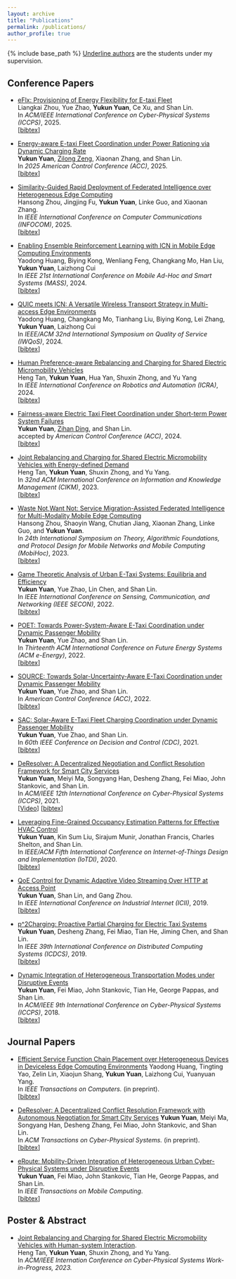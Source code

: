 ```yaml
---
layout: archive
title: "Publications"
permalink: /publications/
author_profile: true
---
```


{% include base_path %}
<u>Underline authors</u> are the students under my supervision.

## Conference Papers

* [eFlx: Provisioning of Energy Flexibility for E-taxi Fleet]()    
   Liangkai Zhou, Yue Zhao, **Yukun Yuan**, Ce Xu, and Shan Lin.      
   In <i>ACM/IEEE International Conference on Cyber-Physical Systems (ICCPS)</i>, 2025.                           
    [<a href="javascript:void(0)" onclick="(function(target, id) { if ($('#' + id).css('display') == 'block') { $('#' + id).hide('fast'); $(target).text('bibtex') } else { $('#' + id).show('fast'); $(target).text('bibtex▲') } })(this, 'bibtex-iccps2025');">bibtex</a>]
<div id="bibtex-iccps2025" style="display:none">
<pre>

</pre></div> 

* [Energy-aware E-taxi Fleet Coordination under Power Rationing via Dynamic Charging Rate]()    
   **Yukun Yuan**, <u>Zilong Zeng</u>, Xiaonan Zhang, and Shan Lin.     
   In <i>2025 American Control Conference (ACC)</i>, 2025.                           
    [<a href="javascript:void(0)" onclick="(function(target, id) { if ($('#' + id).css('display') == 'block') { $('#' + id).hide('fast'); $(target).text('bibtex') } else { $('#' + id).show('fast'); $(target).text('bibtex▲') } })(this, 'bibtex-acc2025');">bibtex</a>]
<div id="bibtex-acc2025" style="display:none">
<pre>

</pre></div> 

* [Similarity-Guided Rapid Deployment of Federated Intelligence over Heterogeneous Edge Computing]()    
   Hansong Zhou, Jingjing Fu, **Yukun Yuan**, Linke Guo, and Xiaonan Zhang.     
   In <i>IEEE International Conference on Computer Communications (INFOCOM)</i>, 2025.                           
    [<a href="javascript:void(0)" onclick="(function(target, id) { if ($('#' + id).css('display') == 'block') { $('#' + id).hide('fast'); $(target).text('bibtex') } else { $('#' + id).show('fast'); $(target).text('bibtex▲') } })(this, 'bibtex-infocom2025');">bibtex</a>]
<div id="bibtex-infocom2025" style="display:none">
<pre>

</pre></div> 

* [Enabling Ensemble Reinforcement Learning with ICN in Mobile Edge Computing Environments](https://ieeexplore.ieee.org/abstract/document/10723416)    
   Yaodong Huang, Biying Kong, Wenliang Feng, Changkang Mo, Han Liu, **Yukun Yuan**, Laizhong Cui      
   In <i>IEEE 21st International Conference on Mobile Ad-Hoc and Smart Systems (MASS)</i>, 2024.                           
    [<a href="javascript:void(0)" onclick="(function(target, id) { if ($('#' + id).css('display') == 'block') { $('#' + id).hide('fast'); $(target).text('bibtex') } else { $('#' + id).show('fast'); $(target).text('bibtex▲') } })(this, 'bibtex-mass2024');">bibtex</a>]
<div id="bibtex-mass2024" style="display:none">
<pre>
 @INPROCEEDINGS{10723416,
  author={Huang, Yaodong and Kong, Biying and Feng, Wenliang and Mo, Changkang and Liu, Han and Yuan, Yukun and Cui, Laizhong},
  booktitle={2024 IEEE 21st International Conference on Mobile Ad-Hoc and Smart Systems (MASS)}, 
  title={Enabling Ensemble Reinforcement Learning with ICN in Mobile Edge Computing Environments}, 
  year={2024},
  volume={},
  number={},
  pages={428-436},
  keywords={Training;Performance evaluation;Multi-access edge computing;Accuracy;Protocols;Information sharing;Reinforcement learning;Smart systems;Real-time systems;Smart devices;Information-centric Networking;Mobile Edge Computing;Ensemble Reinforcement Learning},
  doi={10.1109/MASS62177.2024.00063}}

</pre></div> 

* [QUIC meets ICN: A Versatile Wireless Transport Strategy in Multi-access Edge Environments](https://ieeexplore.ieee.org/abstract/document/10682860)    
   Yaodong Huang, Changkang Mo, Tianhang Liu, Biying Kong, Lei Zhang, **Yukun Yuan**, Laizhong Cui      
   In <i>IEEE/ACM 32nd International Symposium on Quality of Service (IWQoS)</i>, 2024.                           
    [<a href="javascript:void(0)" onclick="(function(target, id) { if ($('#' + id).css('display') == 'block') { $('#' + id).hide('fast'); $(target).text('bibtex') } else { $('#' + id).show('fast'); $(target).text('bibtex▲') } })(this, 'bibtex-iwqos2024');">bibtex</a>]
<div id="bibtex-iwqos2024" style="display:none">
<pre>
  @INPROCEEDINGS{10682860,
  author={Huang, Yaodong and Mo, Changkang and Liu, Tianhang and Kong, Biying and Zhang, Lei and Yuan, Yukun and Cui, Laizhong},
  booktitle={2024 IEEE/ACM 32nd International Symposium on Quality of Service (IWQoS)}, 
  title={QUIC meets ICN: A Versatile Wireless Transport Strategy in Multi-access Edge Environments}, 
  year={2024},
  volume={},
  number={},
  pages={1-6},
  keywords={Wireless communication;Protocols;Unicast;Scalability;Quality of service;Data communication;Communication system security},
  doi={10.1109/IWQoS61813.2024.10682860}}
</pre></div> 



* [Human Preference-aware Rebalancing and Charging for Shared Electric Micromobility Vehicles](https://ieeexplore.ieee.org/abstract/document/10610713)    
   Heng Tan, **Yukun Yuan**, Hua Yan, Shuxin Zhong, and Yu Yang      
   In <i>IEEE International Conference on Robotics and Automation (ICRA)</i>, 2024.                           
    [<a href="javascript:void(0)" onclick="(function(target, id) { if ($('#' + id).css('display') == 'block') { $('#' + id).hide('fast'); $(target).text('bibtex') } else { $('#' + id).show('fast'); $(target).text('bibtex▲') } })(this, 'bibtex-icra2024');">bibtex</a>]
<div id="bibtex-icra2024" style="display:none">
<pre>
  @INPROCEEDINGS{10610713,
  author={Tan, Heng and Yuan, Yukun and Yan, Hua and Zhong, Shuxin and Yang, Yu},
  booktitle={2024 IEEE International Conference on Robotics and Automation (ICRA)}, 
  title={Human Preference-aware Rebalancing and Charging for Shared Electric Micromobility Vehicles}, 
  year={2024},
  volume={},
  number={},
  pages={9608-9615},
  keywords={Uncertainty;Fuses;Urban areas;Transportation;Reinforcement learning;Performance gain;Energy states;Intelligent Transportation Systems;Human Factors and Human-in-the-Loop;Reinforcement Learning},
  doi={10.1109/ICRA57147.2024.10610713}}
</pre></div> 

* [Fairness-aware Electric Taxi Fleet Coordination under Short-term Power System Failures](https://ieeexplore.ieee.org/document/10645001)    
   **Yukun Yuan**, <u>Zihan Ding</u>, and Shan Lin.      
   accepted by <i>American Control Conference (ACC)</i>, 2024.                           
    [<a href="javascript:void(0)" onclick="(function(target, id) { if ($('#' + id).css('display') == 'block') { $('#' + id).hide('fast'); $(target).text('bibtex') } else { $('#' + id).show('fast'); $(target).text('bibtex▲') } })(this, 'bibtex-acc2024');">bibtex</a>]
<div id="bibtex-acc2024" style="display:none">
<pre>
   @INPROCEEDINGS{10645001,
  author={Yuan, Yukun and Ding, Zihan and Lin, Shan},
  booktitle={2024 American Control Conference (ACC)}, 
  title={Fairness-Aware Electric Taxi Fleet Coordination Under Short-Term Power System Failures}, 
  year={2024},
  volume={},
  number={},
  pages={214-219},
  keywords={Power measurement;System performance;Heuristic algorithms;Urban areas;Power system dynamics;Ecosystems;Control systems},
  doi={10.23919/ACC60939.2024.10645001}}

</pre></div> 

* [Joint Rebalancing and Charging for Shared Electric Micromobility Vehicles with Energy-defined Demand](https://doi.org/10.1145/3583780.3614942)    
   Heng Tan, **Yukun Yuan**, Shuxin Zhong, and Yu Yang.      
   In <i>32nd ACM International Conference on Information and Knowledge Management (CIKM)</i>, 2023.                           
    [<a href="javascript:void(0)" onclick="(function(target, id) { if ($('#' + id).css('display') == 'block') { $('#' + id).hide('fast'); $(target).text('bibtex') } else { $('#' + id).show('fast'); $(target).text('bibtex▲') } })(this, 'bibtex-cikm2023');">bibtex</a>]
<div id="bibtex-cikm2023" style="display:none">
<pre>@inproceedings{tan2023cikm,
  title={Joint Rebalancing and Charging for Shared Electric Micromobility Vehicles with Energy-informed Demand},
  author={Tan, Heng and Yuan, Yukun and Zhong, Shuxin and Yang, Yu},
  booktitle={Proceedings of the 32nd ACM International Conference on Information and Knowledge Management},
  pages={2392--2401},
  year={2023}
}
</pre></div> 

* [Waste Not,Want Not: Service Migration-Assisted Federated Intelligence for Multi-Modality Mobile Edge Computing](https://doi.org/10.1145/3565287.3610277)    
    Hansong Zhou, Shaoyin Wang, Chutian Jiang, Xiaonan Zhang, Linke Guo, and **Yukun Yuan**.      
   In <i>24th International Symposium on Theory, Algorithmic Foundations, and Protocol Design for Mobile Networks and Mobile Computing (MobiHoc)</i>, 2023.                           
    [<a href="javascript:void(0)" onclick="(function(target, id) { if ($('#' + id).css('display') == 'block') { $('#' + id).hide('fast'); $(target).text('bibtex') } else { $('#' + id).show('fast'); $(target).text('bibtex▲') } })(this, 'bibtex-mobihoc2023');">bibtex</a>]
<div id="bibtex-mobihoc2023" style="display:none">
<pre>@inproceedings{zhou2023waste,
  title={Waste Not, Want Not: Service Migration-Assisted Federated Intelligence for Multi-Modality Mobile Edge Computing},
  author={Zhou, Hansong and Wang, Shaoying and Jiang, Chutian and Zhang, Xiaonan and Guo, Linke and Yuan, Yukun},
  booktitle={Proceedings of the Twenty-fourth International Symposium on Theory, Algorithmic Foundations, and Protocol Design for Mobile Networks and Mobile Computing},
  pages={211--220},
  year={2023}
}
</pre></div> 

* [Game Theoretic Analysis of Urban E-Taxi Systems: Equilibria and Efficiency](https://ieeexplore.ieee.org/document/9918566)    
    **Yukun Yuan**, Yue Zhao, Lin Chen, and Shan Lin.      
   In <i>IEEE International Conference on Sensing, Communication, and Networking (IEEE SECON)</i>, 2022.                           
    [<a href="javascript:void(0)" onclick="(function(target, id) { if ($('#' + id).css('display') == 'block') { $('#' + id).hide('fast'); $(target).text('bibtex') } else { $('#' + id).show('fast'); $(target).text('bibtex▲') } })(this, 'bibtex-secon');">bibtex</a>]
<div id="bibtex-secon" style="display:none">
<pre>@inproceedings{yuan2022game,
  title={Game Theoretic Analysis of Urban E-Taxi Systems: Equilibria and Efficiency},
  author={Yuan, Yukun and Zhao, Yue and Chen, Lin and Lin, Shan},
  booktitle={2022 19th Annual IEEE International Conference on Sensing, Communication, and Networking (SECON)},
  pages={379--387},
  year={2022},
  organization={IEEE}
}
</pre></div> 

* [POET: Towards Power-System-Aware E-Taxi Coordination under Dynamic Passenger Mobility](http://www.ece.sunysb.edu/~yzhao/YZL_eEnergy22.pdf)    
    **Yukun Yuan**, Yue Zhao, and Shan Lin.      
   In <i>Thirteenth ACM International Conference on Future Energy Systems (ACM e-Energy)</i>, 2022.                           
    [<a href="javascript:void(0)" onclick="(function(target, id) { if ($('#' + id).css('display') == 'block') { $('#' + id).hide('fast'); $(target).text('bibtex') } else { $('#' + id).show('fast'); $(target).text('bibtex▲') } })(this, 'bibtex-poet');">bibtex</a>]
<div id="bibtex-poet" style="display:none">
<pre>@inproceedings{yuan2022poet,
  title={Poet: Towards power-system-aware e-taxi coordination under dynamic passenger mobility},
  author={Yuan, Yukun and Zhao, Yue and Lin, Shan},
  booktitle={Proceedings of the Thirteenth ACM International Conference on Future Energy Systems},
  pages={406--417},
  year={2022}
}
</pre></div> 


* [SOURCE: Towards Solar-Uncertainty-Aware E-Taxi Coordination under Dynamic Passenger Mobility](http://www.ece.sunysb.edu/~yzhao/YZL_ACC22.pdf)    
    **Yukun Yuan**, Yue Zhao, and Shan Lin.      
    In <i>American Control Conference (ACC)</i>, 2022.                           
    [<a href="javascript:void(0)" onclick="(function(target, id) { if ($('#' + id).css('display') == 'block') { $('#' + id).hide('fast'); $(target).text('bibtex') } else { $('#' + id).show('fast'); $(target).text('bibtex▲') } })(this, 'bibtex-yuan2022source');">bibtex</a>]
<div id="bibtex-yuan2022source" style="display:none">
<pre>@inproceedings{yuan2022source,
  title={SOURCE: Towards Solar-Uncertainty-Aware E-Taxi Coordination under Dynamic Passenger Mobility},
  author={Yuan, Yukun and Zhao, Yue and Lin, Shan},
  booktitle={American Control Conference (ACC)},
  year={2022}
}
</pre></div>  

* [SAC: Solar-Aware E-Taxi Fleet Charging Coordination under Dynamic Passenger Mobility](http://www.ece.sunysb.edu/~yzhao/YZL_CDC21.pdf)    
    **Yukun Yuan**, Yue Zhao, and Shan Lin.      
    In <i>60th IEEE Conference on Decision and Control (CDC)</i>, 2021.                           
    [<a href="javascript:void(0)" onclick="(function(target, id) { if ($('#' + id).css('display') == 'block') { $('#' + id).hide('fast'); $(target).text('bibtex') } else { $('#' + id).show('fast'); $(target).text('bibtex▲') } })(this, 'bibtex-yuan2021sac');">bibtex</a>]
<div id="bibtex-yuan2021sac" style="display:none">
<pre>@inproceedings{yuan2021sac,
  title={Sac: Solar-aware e-taxi fleet charging coordination under dynamic passenger mobility},
  author={Yuan, Yukun and Zhao, Yue and Lin, Shan},
  booktitle={2021 60th IEEE Conference on Decision and Control (CDC)},
  pages={2071--2078},
  year={2021},
  organization={IEEE}
}
</pre></div>  

* [DeResolver: A Decentralized Negotiation and Conflict Resolution Framework for Smart City Services](https://songyanghan.com/publication/iccps2021/iccps2021.pdf)    
    **Yukun Yuan**, Meiyi Ma, Songyang Han, Desheng Zhang, Fei Miao, John Stankovic, and Shan Lin.     
    In <i>ACM/IEEE 12th International Conference on Cyber-Physical Systems (ICCPS)</i>, 2021.                           
  [[Video](https://www.youtube.com/watch?v=XwYH2vryn-I&list=PLU5v7d2COwkBYC4vc4MnSZbAdap79YKMJ&index=3)] [<a href="javascript:void(0)" onclick="(function(target, id) { if ($('#' + id).css('display') == 'block') { $('#' + id).hide('fast'); $(target).text('bibtex') } else { $('#' + id).show('fast'); $(target).text('bibtex▲') } })(this, 'bibtex-yuan2021deresolver');">bibtex</a>]
<div id="bibtex-yuan2021deresolver" style="display:none">
<pre>@inproceedings{yuan2021deresolver,
  title={DeResolver: a decentralized negotiation and conflict resolution framework for smart city services},
  author={Yuan, Yukun and Ma, Meiyi and Han, Songyang and Zhang, Desheng and Miao, Fei and Stankovic, John and Lin, Shan},
  booktitle={Proceedings of the ACM/IEEE 12th International Conference on Cyber-Physical Systems},
  pages={98--109},
  year={2021}
}
</pre></div>  

* [Leveraging Fine-Grained Occupancy Estimation Patterns for Effective HVAC Control](http://www.ece.stonybrook.edu/~slin/Publications/IoTDI2020.pdf)    
    **Yukun Yuan**, Kin Sum Liu, Sirajum Munir, Jonathan Francis, Charles Shelton, and Shan Lin.    
    In <i>IEEE/ACM Fifth International Conference on Internet-of-Things Design and Implementation (IoTDI)</i>, 2020.                           
    [<a href="javascript:void(0)" onclick="(function(target, id) { if ($('#' + id).css('display') == 'block') { $('#' + id).hide('fast'); $(target).text('bibtex') } else { $('#' + id).show('fast'); $(target).text('bibtex▲') } })(this, 'bibtex-yuan2020leveraging');">bibtex</a>]
<div id="bibtex-yuan2020leveraging" style="display:none">
<pre>@inproceedings{yuan2020leveraging,
  title={Leveraging fine-grained occupancy estimation patterns for effective HVAC control},
  author={Yuan, Yukun and Liu, Kin Sum and Munir, Sirajum and Francis, Jonathan and Shelton, Charles and Lin, Shan},
  booktitle={2020 IEEE/ACM Fifth International Conference on Internet-of-Things Design and Implementation (IoTDI)},
  pages={92--103},
  year={2020},
  organization={IEEE}
}
</pre></div>  

* [QoE Control for Dynamic Adaptive Video Streaming Over HTTP at Access Point](https://gzhou.pages.wm.edu/wp-content/blogs.dir/5736/files/sites/13/2017/12/ICII19.pdf)    
    **Yukun Yuan**, Shan Lin, and Gang Zhou.    
    In <i>IEEE International Conference on Industrial Internet (ICII)</i>, 2019.                           
    [<a href="javascript:void(0)" onclick="(function(target, id) { if ($('#' + id).css('display') == 'block') { $('#' + id).hide('fast'); $(target).text('bibtex') } else { $('#' + id).show('fast'); $(target).text('bibtex▲') } })(this, 'bibtex-yuan2019qoe');">bibtex</a>]
<div id="bibtex-yuan2019qoe" style="display:none">
<pre>@inproceedings{yuan2019qoe,
  title={QoE Control for Dynamic Adaptive Video Streaming Over HTTP at Access Point},
  author={Yuan, Yukun and Lin, Shan and Zhou, Gang},
  booktitle={2019 IEEE International Conference on Industrial Internet (ICII)},
  pages={268--277},
  year={2019},
  organization={IEEE}
}
</pre></div>  

* [p^2Charging: Proactive Partial Charging for Electric Taxi Systems](https://people.cs.rutgers.edu/~dz220/paper/p%5E2Charging.pdf)    
    **Yukun Yuan**, Desheng Zhang, Fei Miao, Tian He, Jiming Chen, and Shan Lin.  
    In <i>IEEE 39th International Conference on Distributed Computing Systems (ICDCS)</i>, 2019.                           
    [<a href="javascript:void(0)" onclick="(function(target, id) { if ($('#' + id).css('display') == 'block') { $('#' + id).hide('fast'); $(target).text('bibtex') } else { $('#' + id).show('fast'); $(target).text('bibtex▲') } })(this, 'bibtex-8885097');">bibtex</a>]
<div id="bibtex-8885097" style="display:none">
<pre>@INPROCEEDINGS{8885097,  
author={Yuan, Yukun and Zhang, Desheng and Miao, Fei and Chen, Jimin and He, Tian and Lin, Shan},  
booktitle={2019 IEEE 39th International Conference on Distributed Computing Systems (ICDCS)},   
title={p^2Charging: Proactive Partial Charging for Electric Taxi Systems},   
year={2019}, 
pages={688-699},  
doi={10.1109/ICDCS.2019.00074}}
</pre></div>  

* [Dynamic Integration of Heterogeneous Transportation Modes under Disruptive Events](https://people.cs.rutgers.edu/~dz220/paper/p%5E2Charging.pdf)    
    **Yukun Yuan**, Fei Miao, John Stankovic, Tian He, George Pappas, and Shan Lin.    
    In <i>ACM/IEEE 9th International Conference on Cyber-Physical Systems (ICCPS)</i>, 2018.                           
    [<a href="javascript:void(0)" onclick="(function(target, id) { if ($('#' + id).css('display') == 'block') { $('#' + id).hide('fast'); $(target).text('bibtex') } else { $('#' + id).show('fast'); $(target).text('bibtex▲') } })(this, 'bibtex-yuan2018dynamic');">bibtex</a>]
<div id="bibtex-yuan2018dynamic" style="display:none">
<pre>@inproceedings{yuan2018dynamic,
  title={Dynamic integration of heterogeneous transportation modes under disruptive events},
  author={Yuan, Yukun and Zhang, Desheng and Miao, Fei and Stankovic, John A and He, Tian and Pappas, George and Lin, Shan},
  booktitle={2018 ACM/IEEE 9th International Conference on Cyber-Physical Systems (ICCPS)},
  pages={65--76},
  year={2018},
  organization={IEEE}
}
</pre></div>  


## Journal Papers

* [Efficient Service Function Chain Placement over Heterogeneous Devices in Deviceless Edge Computing Environments](https://ieeexplore.ieee.org/abstract/document/10707311)
    Yaodong Huang, Tingting Yao, Zelin Lin, Xiaojun Shang, **Yukun Yuan**, Laizhong Cui, Yuanyuan Yang.     
    In <i>IEEE Transactions on Computers.</i> (in preprint).                           
 [<a href="javascript:void(0)" onclick="(function(target, id) { if ($('#' + id).css('display') == 'block') { $('#' + id).hide('fast'); $(target).text('bibtex') } else { $('#' + id).show('fast'); $(target).text('bibtex▲') } })(this, 'bibtex-huangtc');">bibtex</a>]
<div id="bibtex-huangtc" style="display:none">
<pre>@ARTICLE{10707311,
  author={Huang, Yaodong and Yao, Tingting and Lin, Zelin and Shang, Xiaojun and Yuan, Yukun and Cui, Laizhong and Yang, Yuanyuan},
  journal={IEEE Transactions on Computers}, 
  title={Efficient Service Function Chain Placement over Heterogeneous Devices in Deviceless Edge Computing Environments}, 
  year={2024},
  volume={},
  number={},
  pages={1-14},
  keywords={Edge computing;Service function chaining;Virtualization;Servers;Hardware;Delays;Resource management;Computers;Computational modeling;Optimization;Service function chain;Deviceless edge computing;Heterogeneous edge devices},
  doi={10.1109/TC.2024.3475590}}

</pre></div>  


* [DeResolver: A Decentralized Conflict Resolution Framework with Autonomous Negotiation for Smart City Services](https://dl.acm.org/doi/abs/10.1145/3529096)
    **Yukun Yuan**, Meiyi Ma, Songyang Han, Desheng Zhang, Fei Miao, John Stankovic, and Shan Lin.     
    In <i>ACM Transactions on Cyber-Physical Systems.</i> (in preprint).                           
 [<a href="javascript:void(0)" onclick="(function(target, id) { if ($('#' + id).css('display') == 'block') { $('#' + id).hide('fast'); $(target).text('bibtex') } else { $('#' + id).show('fast'); $(target).text('bibtex▲') } })(this, 'bibtex-deresolvertcps');">bibtex</a>]
<div id="bibtex-deresolvertcps" style="display:none">
<pre>@article{deresolvertcps,
author = {Yuan, Yukun and Ma, Meiyi and Han, Songyang and Zhang, Desheng and Miao, Fei and Stankovic, John and Lin, Shan},
title = {DeResolver: A Decentralized Conflict Resolution Framework with Autonomous Negotiation for Smart City Services},
year = {2022},
publisher = {Association for Computing Machinery},
address = {New York, NY, USA},
issn = {2378-962X},
url = {https://doi.org/10.1145/3529096},
doi = {10.1145/3529096},
note = {Just Accepted},
journal = {ACM Trans. Cyber-Phys. Syst.},
month = {mar},
keywords = {Smart Services, Decentralized Resolution, Conflicts across services, Multiple Services Negotiation.}
}
</pre></div>  


* [eRoute: Mobility-Driven Integration of Heterogeneous Urban Cyber-Physical Systems under Disruptive Events](https://ieeexplore.ieee.org/document/9462550)    
    **Yukun Yuan**, Fei Miao, John Stankovic, Tian He, George Pappas, and Shan Lin.    
    In <i>IEEE Transactions on Mobile Computing</i>.                           
    [<a href="javascript:void(0)" onclick="(function(target, id) { if ($('#' + id).css('display') == 'block') { $('#' + id).hide('fast'); $(target).text('bibtex') } else { $('#' + id).show('fast'); $(target).text('bibtex▲') } })(this, 'bibtex-eroute');">bibtex</a>]
<div id="bibtex-eroute" style="display:none">
<pre>@ARTICLE{eroute,  
author={Yuan, Yukun and Zhang, Desheng and Miao, Fei and Stankovic, John A. and He, Tian and Pappas, George and Lin, Shan},  
journal={IEEE Transactions on Mobile Computing},   
title={eRoute: Mobility-Driven Integration of Heterogeneous Urban Cyber-Physical Systems under Disruptive Events},   
year={2021},  volume={},  number={},  pages={1-1},  
doi={10.1109/TMC.2021.3091324}}
</pre></div>  

## Poster & Abstract


* [Joint Rebalancing and Charging for Shared Electric Micromobility Vehicles with Human-system Interaction](https://dl.acm.org/doi/abs/10.1145/3529096).<br>
 Heng Tan, **Yukun Yuan**, Shuxin Zhong, and Yu Yang.     
    In <i>ACM/IEEE Internation Conference on Cyber-Physical Systems Work-in-Progress, 2023.</i>                           
  




